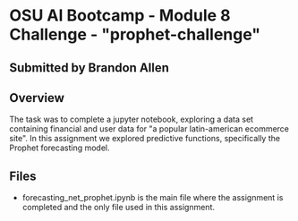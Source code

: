 # OSU AI Bootcamp - Module 8 Challenge - "prophet-challenge"
## Submitted by Brandon Allen
## Overview
The task was to complete a jupyter notebook, exploring a data set containing financial and user data for "a popular latin-american ecommerce site".  In this assignment we explored predictive functions, specifically the Prophet forecasting model.
## Files
- forecasting_net_prophet.ipynb is the main file where the assignment is completed and the only file used in this assignment.
